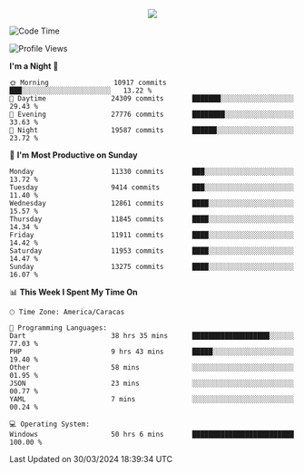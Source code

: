 <p align="center">
  <a href="http://www.github.com/thevacs">
    <img src="https://github-readme-streak-stats.herokuapp.com/?user=thevacs&stroke=ffffff&background=1c1917&ring=0891b2&fire=0891b2&currStreakNum=ffffff&currStreakLabel=0891b2&sideNums=ffffff&sideLabels=ffffff&dates=ffffff&hide_border=true" />
  </a>
</p>

<!--START_SECTION:waka-->
![Code Time](http://img.shields.io/badge/Code%20Time-2%2C271%20hrs%2037%20mins-blue)

![Profile Views](http://img.shields.io/badge/Profile%20Views-4-blue)

**I'm a Night 🦉** 

```text
🌞 Morning                10917 commits       ███░░░░░░░░░░░░░░░░░░░░░░   13.22 % 
🌆 Daytime                24309 commits       ███████░░░░░░░░░░░░░░░░░░   29.43 % 
🌃 Evening                27776 commits       ████████░░░░░░░░░░░░░░░░░   33.63 % 
🌙 Night                  19587 commits       ██████░░░░░░░░░░░░░░░░░░░   23.72 % 
```
📅 **I'm Most Productive on Sunday** 

```text
Monday                   11330 commits       ███░░░░░░░░░░░░░░░░░░░░░░   13.72 % 
Tuesday                  9414 commits        ███░░░░░░░░░░░░░░░░░░░░░░   11.40 % 
Wednesday                12861 commits       ████░░░░░░░░░░░░░░░░░░░░░   15.57 % 
Thursday                 11845 commits       ████░░░░░░░░░░░░░░░░░░░░░   14.34 % 
Friday                   11911 commits       ████░░░░░░░░░░░░░░░░░░░░░   14.42 % 
Saturday                 11953 commits       ████░░░░░░░░░░░░░░░░░░░░░   14.47 % 
Sunday                   13275 commits       ████░░░░░░░░░░░░░░░░░░░░░   16.07 % 
```


📊 **This Week I Spent My Time On** 

```text
🕑︎ Time Zone: America/Caracas

💬 Programming Languages: 
Dart                     38 hrs 35 mins      ███████████████████░░░░░░   77.03 % 
PHP                      9 hrs 43 mins       █████░░░░░░░░░░░░░░░░░░░░   19.40 % 
Other                    58 mins             ░░░░░░░░░░░░░░░░░░░░░░░░░   01.95 % 
JSON                     23 mins             ░░░░░░░░░░░░░░░░░░░░░░░░░   00.77 % 
YAML                     7 mins              ░░░░░░░░░░░░░░░░░░░░░░░░░   00.24 % 

💻 Operating System: 
Windows                  50 hrs 6 mins       █████████████████████████   100.00 % 
```


 Last Updated on 30/03/2024 18:39:34 UTC
<!--END_SECTION:waka-->

